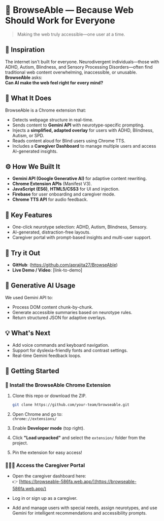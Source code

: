 

# 🧠 BrowseAble — Because Web Should Work for Everyone

> Making the web truly accessible—one user at a time.

## 🚀 Inspiration
The internet isn't built for everyone. Neurodivergent individuals—those with ADHD, Autism, Blindness, and Sensory Processing Disorders—often find traditional web content overwhelming, inaccessible, or unusable. **BrowseAble** asks:  
**Can AI make the web feel right for every mind?**

## 🧩 What It Does
BrowseAble is a Chrome extension that:
- Detects webpage structure in real-time.
- Sends content to **Gemini API** with neurotype-specific prompting.
- Injects a **simplified, adapted overlay** for users with ADHD, Blindness, Autism, or SPD.
- Reads content aloud for Blind users using Chrome TTS.
- Includes a **Caregiver Dashboard** to manage multiple users and access AI-generated insights.

## ⚙️ How We Built It
- **Gemini API (Google Generative AI)** for adaptive content rewriting.
- **Chrome Extension APIs** (Manifest V3).
- **JavaScript (ES6)**, **HTML5/CSS3** for UI and injection.
- **Firebase** for user onboarding and caregiver mode.
- **Chrome TTS API** for audio feedback.

## 🧠 Key Features
- One-click neurotype selection: ADHD, Autism, Blindness, Sensory.
- AI-generated, distraction-free layouts.
- Caregiver portal with prompt-based insights and multi-user support.

## 🧪 Try it Out
- **GitHub**: (https://github.com/aprajita27/BrowseAble)
- **Live Demo / Video**: [link-to-demo]

## 🤖 Generative AI Usage
We used Gemini API to:
- Process DOM content chunk-by-chunk.
- Generate accessible summaries based on neurotype rules.
- Return structured JSON for adaptive overlays.

## 💡 What's Next
- Add voice commands and keyboard navigation.
- Support for dyslexia-friendly fonts and contrast settings.
- Real-time Gemini feedback loops.


## 🧭 Getting Started

### 🧩 Install the BrowseAble Chrome Extension

1. Clone this repo or download the ZIP.  
   ```bash
   git clone https://github.com/your-team/browseable.git
   ```

2. Open Chrome and go to:  
   `chrome://extensions/`

3. Enable **Developer mode** (top right).

4. Click **"Load unpacked"** and select the `extension/` folder from the project.

5. Pin the extension for easy access!

### 🧑‍🤝‍🧑 Access the Caregiver Portal

- Open the caregiver dashboard here:  
  👉 [https://browseable-586fa.web.app/](https://browseable-586fa.web.app/)

- Log in or sign up as a caregiver.

- Add and manage users with special needs, assign neurotypes, and use Gemini for intelligent recommendations and accessibility prompts.

